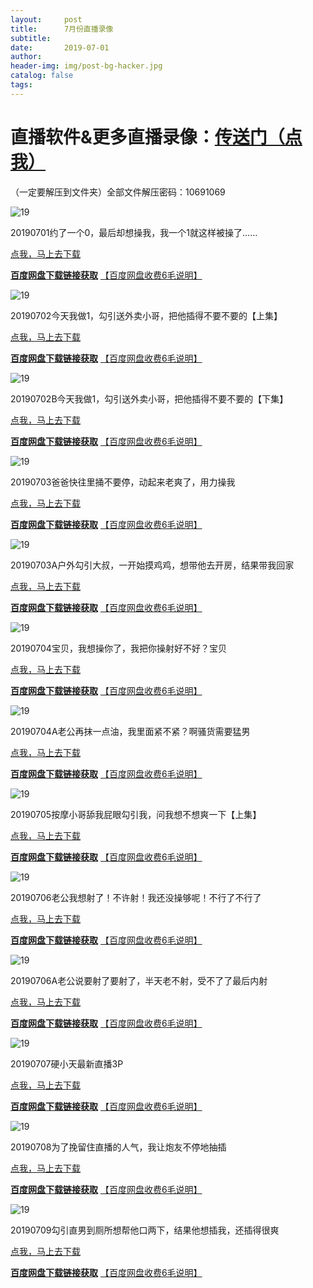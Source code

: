 ```yaml
---
layout:     post
title:      7月份直播录像
subtitle:   
date:       2019-07-01
author:     
header-img: img/post-bg-hacker.jpg
catalog: false
tags: 
---
```

直播软件&更多直播录像：[传送门（点我）](http://zhibo.chi88.online/)
===============

（一定要解压到文件夹）全部文件解压密码：10691069

![19](https://github.com/zhibobb/zhibobb.github.io/blob/master/pwa/20190701.jpg?raw=true)
  
  20190701约了一个0，最后却想操我，我一个1就这样被操了……

  [点我，马上去下载](https://nullrefer.com/?http://u20283859.ctfile.net/fs/20283859-385403761)
  
  [**百度网盘下载链接获取**](https://nullrefer.com/?http://sinaurl.cn/Ai0oNoVN)  [【百度网盘收费6毛说明】](https://zhibobb.github.io/2019/04/11/%E7%99%BE%E5%BA%A6%E7%BD%91%E7%9B%98%E8%AF%B4%E6%98%8E/)

![19](https://github.com/zhibobb/zhibobb.github.io/blob/master/pwa/20190702.jpg?raw=true)
  
  20190702今天我做1，勾引送外卖小哥，把他插得不要不要的【上集】

  [点我，马上去下载](https://nullrefer.com/?http://u20283859.ctfile.net/fs/20283859-385500530)
  
  [**百度网盘下载链接获取**](https://nullrefer.com/?http://sinaurl.cn/Ai0WaOH4)  [【百度网盘收费6毛说明】](https://zhibobb.github.io/2019/04/11/%E7%99%BE%E5%BA%A6%E7%BD%91%E7%9B%98%E8%AF%B4%E6%98%8E/)

![19](https://github.com/zhibobb/zhibobb.github.io/blob/master/pwa/20190702B.jpg?raw=true)
  
  20190702B今天我做1，勾引送外卖小哥，把他插得不要不要的【下集】

  [点我，马上去下载](https://nullrefer.com/?http://u20283859.ctfile.net/fs/20283859-385552910)
  
  [**百度网盘下载链接获取**](https://nullrefer.com/?https://www.510ka.com/details/DEAD91C7)  [【百度网盘收费6毛说明】](https://zhibobb.github.io/2019/04/11/%E7%99%BE%E5%BA%A6%E7%BD%91%E7%9B%98%E8%AF%B4%E6%98%8E/)
  
![19](https://github.com/zhibobb/zhibobb.github.io/blob/master/pwa/20190703.jpg?raw=true)
  
  20190703爸爸快往里捅不要停，动起来老爽了，用力操我

  [点我，马上去下载](https://nullrefer.com/?http://u20283859.ctfile.net/fs/20283859-385633671)
  
  [**百度网盘下载链接获取**](https://nullrefer.com/?https://www.510ka.com/details/113F1A93)  [【百度网盘收费6毛说明】](https://zhibobb.github.io/2019/04/11/%E7%99%BE%E5%BA%A6%E7%BD%91%E7%9B%98%E8%AF%B4%E6%98%8E/)
  
![19](https://github.com/zhibobb/zhibobb.github.io/blob/master/pwa/20190703A.jpg?raw=true)
  
  20190703A户外勾引大叔，一开始摸鸡鸡，想带他去开房，结果带我回家

  [点我，马上去下载](https://nullrefer.com/?http://u20283859.ctfile.net/fs/20283859-385671881)
  
  [**百度网盘下载链接获取**](https://nullrefer.com/?https://www.510ka.com/details/CD39434F)  [【百度网盘收费6毛说明】](https://zhibobb.github.io/2019/04/11/%E7%99%BE%E5%BA%A6%E7%BD%91%E7%9B%98%E8%AF%B4%E6%98%8E/)
  
![19](https://github.com/zhibobb/zhibobb.github.io/blob/master/pwa/20190704.jpg?raw=true)
  
  20190704宝贝，我想操你了，我把你操射好不好？宝贝

  [点我，马上去下载](https://nullrefer.com/?http://u20283859.ctfile.net/fs/20283859-385769830)
  
  [**百度网盘下载链接获取**](https://nullrefer.com/?https://www.510ka.com/details/842E5A64)  [【百度网盘收费6毛说明】](https://zhibobb.github.io/2019/04/11/%E7%99%BE%E5%BA%A6%E7%BD%91%E7%9B%98%E8%AF%B4%E6%98%8E/)
  
![19](https://github.com/zhibobb/zhibobb.github.io/blob/master/pwa/20190704A.jpg?raw=true)
  
  20190704A老公再抹一点油，我里面紧不紧？啊骚货需要猛男

  [点我，马上去下载](https://nullrefer.com/?http://u20283859.ctfile.net/fs/20283859-385833941)
  
  [**百度网盘下载链接获取**](https://nullrefer.com/?https://www.510ka.com/details/943B1BD5)  [【百度网盘收费6毛说明】](https://zhibobb.github.io/2019/04/11/%E7%99%BE%E5%BA%A6%E7%BD%91%E7%9B%98%E8%AF%B4%E6%98%8E/)
  
![19](https://github.com/zhibobb/zhibobb.github.io/blob/master/pwa/20190705.jpg?raw=true)
  
  20190705按摩小哥舔我屁眼勾引我，问我想不想爽一下【上集】

  [点我，马上去下载](https://nullrefer.com/?http://u20283859.ctfile.net/fs/20283859-385993245)
  
  [**百度网盘下载链接获取**](https://nullrefer.com/?https://www.510ka.com/details/37EC53B1)  [【百度网盘收费6毛说明】](https://zhibobb.github.io/2019/04/11/%E7%99%BE%E5%BA%A6%E7%BD%91%E7%9B%98%E8%AF%B4%E6%98%8E/)
  
![19](https://github.com/zhibobb/zhibobb.github.io/blob/master/pwa/20190706.jpg?raw=true)
  
  20190706老公我想射了！不许射！我还没操够呢！不行了不行了

  [点我，马上去下载](https://nullrefer.com/?https://www.567pan.com/file-255717.html)
  
  [**百度网盘下载链接获取**](https://nullrefer.com/?https://www.510ka.com/details/D92D22BB)  [【百度网盘收费6毛说明】](https://zhibobb.github.io/2019/04/11/%E7%99%BE%E5%BA%A6%E7%BD%91%E7%9B%98%E8%AF%B4%E6%98%8E/)
  
![19](https://github.com/zhibobb/zhibobb.github.io/blob/master/pwa/20190706A.jpg?raw=true)
  
  20190706A老公说要射了要射了，半天老不射，受不了了最后内射

  [点我，马上去下载](https://nullrefer.com/?https://www.567pan.com/file-256573.html)
  
  [**百度网盘下载链接获取**](https://nullrefer.com/?https://www.510ka.com/details/6D716288)  [【百度网盘收费6毛说明】](https://zhibobb.github.io/2019/04/11/%E7%99%BE%E5%BA%A6%E7%BD%91%E7%9B%98%E8%AF%B4%E6%98%8E/)

![19](https://github.com/zhibobb/zhibobb.github.io/blob/master/pwa/20190707.jpg?raw=true)
  
  20190707硬小天最新直播3P

  [点我，马上去下载](https://nullrefer.com/?https://www.567pan.com/file-257347.html)
  
  [**百度网盘下载链接获取**](https://nullrefer.com/?https://www.510ka.com/details/F25E6E19)  [【百度网盘收费6毛说明】](https://zhibobb.github.io/2019/04/11/%E7%99%BE%E5%BA%A6%E7%BD%91%E7%9B%98%E8%AF%B4%E6%98%8E/)
  
![19](https://github.com/zhibobb/zhibobb.github.io/blob/master/pwa/20190708.jpg?raw=true)
  
  20190708为了挽留住直播的人气，我让炮友不停地抽插

  [点我，马上去下载](https://nullrefer.com/?https://www.567pan.com/file-258704.html)
  
  [**百度网盘下载链接获取**](https://nullrefer.com/?https://www.510ka.com/details/A33B3014)  [【百度网盘收费6毛说明】](https://zhibobb.github.io/2019/04/11/%E7%99%BE%E5%BA%A6%E7%BD%91%E7%9B%98%E8%AF%B4%E6%98%8E/)
  
![19](https://github.com/zhibobb/zhibobb.github.io/blob/master/pwa/20190709.jpg?raw=true)
  
  20190709勾引直男到厕所想帮他口两下，结果他想插我，还插得很爽

  [点我，马上去下载](https://nullrefer.com/?https://www.567pan.com/file-259517.html)
  
  [**百度网盘下载链接获取**](https://nullrefer.com/?https://www.510ka.com/details/B84F3C87)  [【百度网盘收费6毛说明】](https://zhibobb.github.io/2019/04/11/%E7%99%BE%E5%BA%A6%E7%BD%91%E7%9B%98%E8%AF%B4%E6%98%8E/)  
